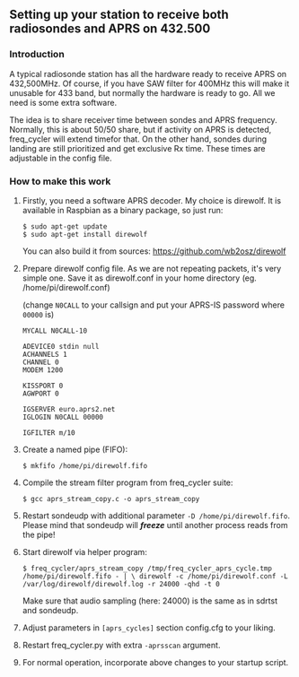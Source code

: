 ## Setting up your station to receive both radiosondes and APRS on 432.500 ##

### Introduction ###
A typical radiosonde station has all the hardware ready to receive APRS on 432,500MHz.
Of course, if you have SAW filter for 400MHz this will make it unusable for 433 band, but normally
the hardware is ready to go. All we need is some extra software.

The idea is to share receiver time between sondes and APRS frequency. Normally, this is about 50/50 share, but
if activity on APRS is detected, freq_cycler will extend timefor that. On the other hand, sondes during landing
are still prioritized and get exclusive Rx time. These times are adjustable in the config file.

### How to make this work ###
1. Firstly, you need a software APRS decoder. My choice is direwolf. It is available in Raspbian
as a binary package, so just run:
   ```
   $ sudo apt-get update
   $ sudo apt-get install direwolf
   ```
   You can also build it from sources: https://github.com/wb2osz/direwolf

2. Prepare direwolf config file. As we are not repeating packets, it's very simple one. Save it as direwolf.conf in your
home directory (eg. /home/pi/direwolf.conf)
  
   (change `N0CALL` to your callsign and put your APRS-IS password where `00000` is)

   ```
   MYCALL N0CALL-10

   ADEVICE0 stdin null
   ACHANNELS 1
   CHANNEL 0
   MODEM 1200

   KISSPORT 0
   AGWPORT 0

   IGSERVER euro.aprs2.net
   IGLOGIN N0CALL 00000

   IGFILTER m/10
   ```

3. Create a named pipe (FIFO):

   `$ mkfifo /home/pi/direwolf.fifo`

4. Compile the stream filter program from freq_cycler suite:

   `$ gcc aprs_stream_copy.c -o aprs_stream_copy`

5. Restart sondeudp with additional parameter `-D /home/pi/direwolf.fifo`.
   Please mind that sondeudp will **_freeze_** until another process reads from the pipe!

6. Start direwolf via helper program:

   `$ freq_cycler/aprs_stream_copy /tmp/freq_cycler_aprs_cycle.tmp /home/pi/direwolf.fifo - | \
   direwolf -c /home/pi/direwolf.conf -L /var/log/direwolf/direwolf.log -r 24000 -qhd -t 0`

   Make sure that audio sampling (here: 24000) is the same as in sdrtst and sondeudp.

7. Adjust parameters in `[aprs_cycles]` section config.cfg to your liking.

8. Restart freq_cycler.py with extra `-aprsscan` argument.

9. For normal operation, incorporate above changes to your startup script.
